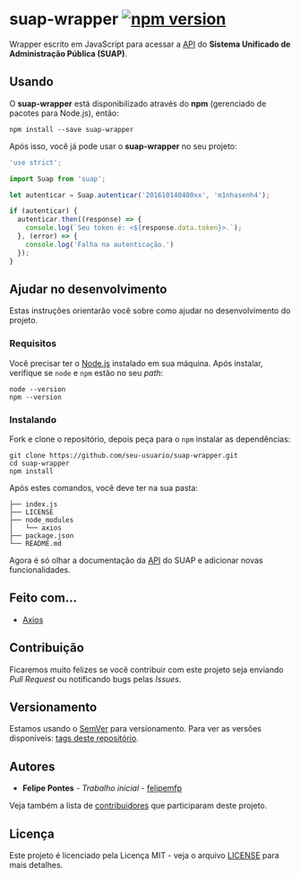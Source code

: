 # suap-wrapper [![npm version](https://badge.fury.io/js/suap-wrapper.svg)](https://badge.fury.io/js/suap-wrapper)

Wrapper escrito em JavaScript para acessar a [API](https://suap.ifrn.edu.br/api/docs) do __Sistema Unificado de Administração Pública (SUAP)__.

## Usando

O __suap-wrapper__ está disponibilizado através do __npm__ (gerenciado de pacotes para Node.js), então:

```shell
npm install --save suap-wrapper
```

Após isso, você já pode usar o __suap-wrapper__ no seu projeto:

```javascript
'use strict';

import Suap from 'suap';

let autenticar = Suap.autenticar('201610140400xx', 'm1nhasenh4');

if (autenticar) {
  autenticar.then((response) => {
    console.log(`Seu token é: <${response.data.token}>.`);
  }, (error) => {
    console.log('Falha na autenticação.')
  });
}
```

## Ajudar no desenvolvimento

Estas instruções orientarão você sobre como ajudar no desenvolvimento do projeto.

### Requisitos

Você precisar ter o [Node.js](https://nodejs.org/en/) instalado em sua máquina. Após instalar, verifique se `node` e `npm` estão no seu _path_:

```shell
node --version
npm --version
```

### Instalando

Fork e clone o repositório, depois peça para o `npm` instalar as dependências:

```shell
git clone https://github.com/seu-usuario/suap-wrapper.git
cd suap-wrapper
npm install
```

Após estes comandos, você deve ter na sua pasta:

```
├── index.js
├── LICENSE
├── node_modules
│   └── axios
├── package.json
└── README.md
```

Agora é só olhar a documentação da [API](https://suap.ifrn.edu.br/api/docs) do SUAP e adicionar novas funcionalidades.

## Feito com...

- [Axios](https://github.com/mzabriskie/axios)

## Contribuição

Ficaremos muito felizes se você contribuir com este projeto seja enviando _Pull Request_ ou notificando bugs pelas _Issues_.

## Versionamento

Estamos usando o [SemVer](http://semver.org/) para versionamento. Para ver as versões disponíveis: [tags deste repositório](https://github.com/Projeto-SIAC/suap-wrapper/tags). 

## Autores

* **Felipe Pontes** - *Trabalho inicial* - [felipemfp](https://github.com/felipemfp)

Veja também a lista de [contribuidores](https://github.com/Projeto-SIAC/suap-wrapper/contributors) que participaram deste projeto.

## Licença

Este projeto é licenciado pela Licença MIT - veja o arquivo [LICENSE](LICENSE.md) para mais detalhes.
